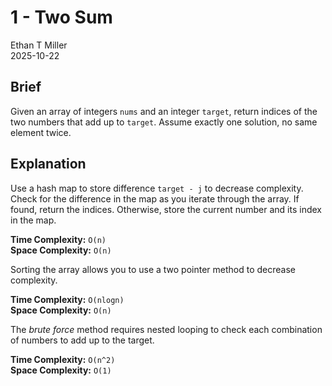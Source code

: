 # 1 - Two Sum

Ethan T Miller  
2025-10-22  

## Brief
Given an array of integers `nums` and an integer `target`, return indices of the two numbers that add up to `target`. Assume exactly one solution, no same element twice.   

## Explanation

Use a hash map to store difference `target - j` to decrease complexity. Check for the difference in the map as you iterate through the array. If found, return the indices. Otherwise, store the current number and its index in the map.

**Time Complexity:** `O(n)`  
**Space Complexity:** `O(n)`

Sorting the array allows you to use a two pointer method to decrease complexity. 

**Time Complexity:** `O(nlogn)`  
**Space Complexity:** `O(n)`

The *brute force* method requires nested looping to check each combination of numbers to add up to the target.

**Time Complexity:** `O(n^2)`  
**Space Complexity:** `O(1)`